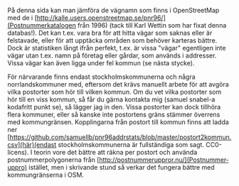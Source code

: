 På denna sida kan man jämföra de vägnamn som finns i OpenStreetMap med de i
[http://kalle.users.openstreetmap.se/pnr96/](Postnummerkatalogen från 1996)
(tack till Karl Wettin som har fixat denna databas!). Det kan t.ex. vara bra
för att hitta vägar som saknas eller är felstavade, eller för att upptäcka
områden som behöver karteras bättre. Dock är statistiken långt ifrån perfekt,
t.ex. är vissa "vägar" egentligen inte vägar utan t.ex. namn på företag eller
gårdar, som används i addresser. Vissa vägar kan även ligga under fel kommun
(se nästa stycke).

För närvarande finns endast stockholmskommunerna och några norrlandskommuner
med, eftersom det krävs manuellt arbete för att avgöra vilka postorter som hör
till vilken kommun. Om du vet vilka postorter som hör till en viss kommun, så
får du gärna kontakta mig (&#115;amuel <!--" -->snabel-a kodafritt punkt se),
så lägger jag in den. Vissa postorter kan dock tillhöra flera kommuner, eller
så kanske inte postortens gräns stämmer överrens med kommungränsen.
Kopplingarna från postort till kommun finns att ladda ner
[https://github.com/samuellb/pnr96addrstats/blob/master/postort2kommun.csv](här)(endast
stockholmskommunerna är fullständiga som sagt. CC0-licens). I teorin vore det
bättre att räkna per postort och använda postnummerpolygonerna från
[http://postnummeruppror.nu/](Postnummer­uppro) istället, men i
skrivande stund så verkar det fungera bättre med kommungränserna i OSM.

